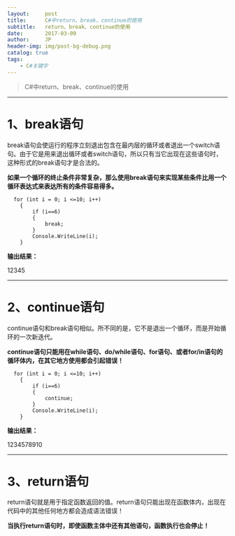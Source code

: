 ```yaml
---
layout:     post
title:      C#中return、break、continue的使用
subtitle:   return、break、continue的使用
date:       2017-03-09
author:     JP
header-img: img/post-bg-debug.png
catalog: true
tags:
    - C#关键字
---
```


> C#中return、break、continue的使用


****
# 1、break语句
break语句会使运行的程序立刻退出包含在最内层的循环或者退出一个switch语句。由于它是用来退出循环或者switch语句，所以只有当它出现在这些语句时，这种形式的break语句才是合法的。

**如果一个循环的终止条件非常复杂，那么使用break语句来实现某些条件比用一个循环表达式来表达所有的条件容易得多。**

      for (int i = 0; i <=10; i++)
		{
			if (i==6)
			{
				break;
			}
			Console.WriteLine(i);
		} 

**输出结果：**

12345


****
# 2、continue语句
continue语句和break语句相似。所不同的是，它不是退出一个循环，而是开始循环的一次新迭代。

**continue语句只能用在while语句、do/while语句、for语句、或者for/in语句的循环体内，在其它地方使用都会引起错误！**

      for (int i = 0; i <=10; i++)
		{
			if (i==6)
			{
				continue;
			}
			Console.WriteLine(i);
		} 

**输出结果：**

1234578910
****
# 3、return语句
return语句就是用于指定函数返回的值。return语句只能出现在函数体内，出现在代码中的其他任何地方都会造成语法错误！

**当执行return语句时，即使函数主体中还有其他语句，函数执行也会停止！**
